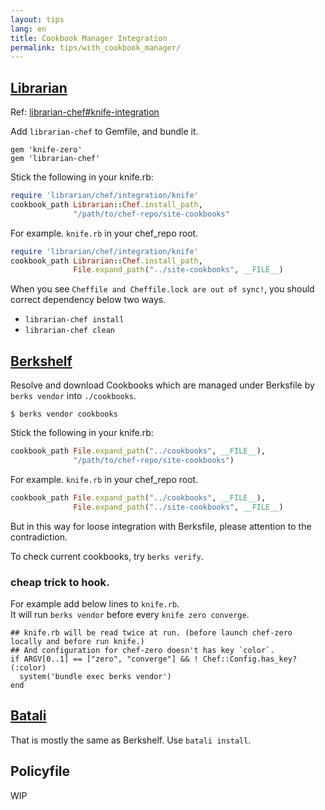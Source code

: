 ```yaml
---
layout: tips
lang: en
title: Cookbook Manager Integration
permalink: tips/with_cookbook_manager/
---
```



## [Librarian](https://github.com/applicationsonline/librarian-chef)

Ref: [librarian-chef#knife-integration](https://github.com/applicationsonline/librarian-chef#knife-integration)

Add `librarian-chef` to Gemfile, and bundle it.

```
gem 'knife-zero'
gem 'librarian-chef'
```

Stick the following in your knife.rb:

```ruby
require 'librarian/chef/integration/knife'
cookbook_path Librarian::Chef.install_path,
              "/path/to/chef-repo/site-cookbooks"
```

For example. `knife.rb` in your chef_repo root.

```ruby
require 'librarian/chef/integration/knife'
cookbook_path Librarian::Chef.install_path,
              File.expand_path("../site-cookbooks", __FILE__)
```

When you see `Cheffile and Cheffile.lock are out of sync!`, you should correct dependency below two ways.

- `librarian-chef install`
- `librarian-chef clean`


## [Berkshelf](http://berkshelf.com)

Resolve and download Cookbooks which are managed under Berksfile by `berks vendor` into `./cookbooks`.

```
$ berks vendor cookbooks
```

Stick the following in your knife.rb:

```ruby
cookbook_path File.expand_path("../cookbooks", __FILE__),
              "/path/to/chef-repo/site-cookbooks")
```

For example. `knife.rb` in your chef_repo root.

```ruby
cookbook_path File.expand_path("../cookbooks", __FILE__),
              File.expand_path("../site-cookbooks", __FILE__)
```

But in this way for loose integration with  Berksfile, please attention to the contradiction.

To check current cookbooks, try `berks verify`.

### cheap trick to hook.

For example add below lines to `knife.rb`.  
It will run `berks vendor` before every `knife zero converge`.

```
## knife.rb will be read twice at run. (before launch chef-zero locally and before run knife.)
## And configuration for chef-zero doesn't has key `color`.
if ARGV[0..1] == ["zero", "converge"] && ! Chef::Config.has_key?(:color)
  system('bundle exec berks vendor')
end
```

## [Batali](https://github.com/hw-labs/batali)

That is mostly the same as Berkshelf.  Use `batali install`.

## Policyfile

WIP
